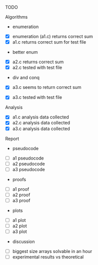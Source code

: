 
TODO

Algorithms

- enumeration
- [x] enumeration (a1.c) returns correct sum 
- [x] a1.c returns correct sum for test file

- better enum
- [x] a2.c returns correct sum    
- [x] a2.c tested with test file

- div and conq 
- [x] a3.c seems to return correct sum
- [x] a3.c tested with test file


Analysis
- [x] a1.c analysis data collected
- [x] a2.c analysis data collected
- [x] a3.c analysis data collected

Report
- pseudocode
- [ ] a1 pseudocode
- [ ] a2 pseudocode
- [ ] a3 pseudocode

- proofs
- [ ] a1 proof
- [ ] a2 proof
- [ ] a3 proof

- plots
- [ ] a1 plot
- [ ] a2 plot
- [ ] a3 plot

- discussion
- [ ] biggest size arrays solvable in an hour
- [ ] experimental results vs theoretical
